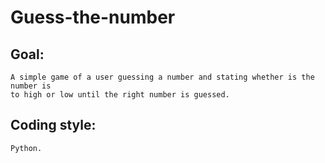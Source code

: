 # Guess-the-number

## Goal:
    A simple game of a user guessing a number and stating whether is the number is
    to high or low until the right number is guessed.

## Coding style:
    Python.